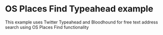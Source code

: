 # OS Places Find Typeahead example

This example uses Twitter Typeahead and Bloodhound for free text address search using OS Places Find functionality